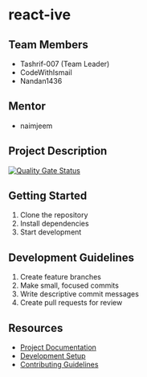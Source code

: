 # react-ive

## Team Members
- Tashrif-007 (Team Leader)
- CodeWithIsmail
- Nandan1436

## Mentor
- naimjeem

## Project Description
[![Quality Gate Status](https://sonarcloud.io/api/project_badges/measure?project=Learnathon-By-Geeky-Solutions_react-ive&metric=alert_status)](https://sonarcloud.io/summary/new_code?id=Learnathon-By-Geeky-Solutions_react-ive)

## Getting Started
1. Clone the repository
2. Install dependencies
3. Start development

## Development Guidelines
1. Create feature branches
2. Make small, focused commits
3. Write descriptive commit messages
4. Create pull requests for review

## Resources
- [Project Documentation](docs/)
- [Development Setup](docs/setup.md)
- [Contributing Guidelines](CONTRIBUTING.md)
